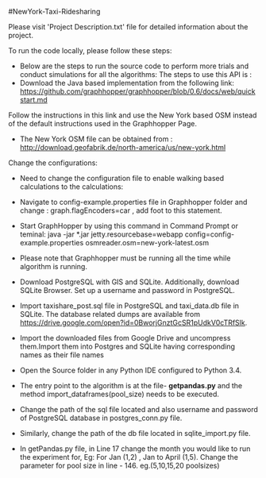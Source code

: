 #NewYork-Taxi-Ridesharing

Please visit 'Project Description.txt' file for detailed information about the project.

To run the code locally, please follow these steps:

- Below are the steps to run the source code to perform more trials and conduct simulations for all the algorithms:
    The steps to use this API is :
- Download the Java based implementation from the following link:
    https://github.com/graphhopper/graphhopper/blob/0.6/docs/web/quickstart.md

Follow the instructions in this link and use the New York based OSM instead of the default instructions used in the Graphhopper Page.
- The New York OSM file can be obtained from :
  http://download.geofabrik.de/north-america/us/new-york.html

Change the configurations:
- Need to change the configuration file to enable walking based calculations to the calculations:
- Navigate to config-example.properties file in Graphhopper folder and change : graph.flagEncoders=car , add foot to this statement.
- Start GraphHopper by using this command in Command Prompt or teminal: 
java -jar *.jar jetty.resourcebase=webapp config=config-example.properties osmreader.osm=new-york-latest.osm

- Please note that Graphhopper must be running all the time while algorithm is running.

- Download PostgreSQL with GIS and SQLite. Additionally, download SQLite Browser.
Set up a username and password in PostgreSQL.

- Import taxishare_post.sql file in PostgreSQL and taxi_data.db file in   SQLite.
The database related dumps are available from https://drive.google.com/open?id=0BworjGnztGcSR1pUdkV0cTRfSlk.

- Import the downloaded files from Google Drive and uncompress them.Import them into Postgres and SQLite having corresponding names as their file names

- Open the Source folder in any Python IDE configured to Python 3.4.
- The entry point to the algorithm is at the file- <b>getpandas.py</b> and the method import_dataframes(pool_size) needs to be executed.

- Change the path of the sql file located and also username and password of PostgreSQL database in postgres_conn.py file.

- Similarly, change the path of the db file located in sqlite_import.py file.

- In getPandas.py file, in Line 17 change the month you would like to run the experiment for,
    Eg: For Jan (1,2) , Jan to April (1,5).
  Change the parameter for pool size in line - 146.  eg.(5,10,15,20 poolsizes)

